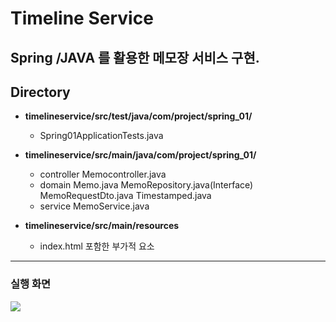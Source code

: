 

# Timeline Service
## Spring /JAVA 를 활용한 메모장 서비스 구현.
## Directory

* **timelineservice/src/test/java/com/project/spring_01/**
    - Spring01ApplicationTests.java
* **timelineservice/src/main/java/com/project/spring_01/**
    - controller
      Memocontroller.java
    - domain
      Memo.java
      MemoRepository.java(Interface)
      MemoRequestDto.java
      Timestamped.java
    - service
      MemoService.java

* **timelineservice/src/main/resources**
    - index.html 포함한 부가적 요소

***
### **실행 화면**
![](https://lh3.googleusercontent.com/kzE4Pt5l8uOigUtxEXCQtlzgPke2kkANgAHMRYqh1Hdv3dUq01QOA3bsoLZVr3heSucOXbwBBf8p8Z-qyo37yLmcBWLpTh37LvDkHZvuJi3gbbDiHQLdZbiim8ZpmyhEJgDpozj9)
